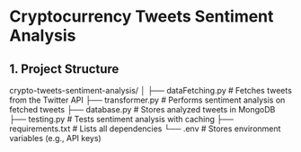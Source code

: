 # Cryptocurrency Tweets Sentiment Analysis

## 1. Project Structure
crypto-tweets-sentiment-analysis/
│
├── dataFetching.py       # Fetches tweets from the Twitter API
├── transformer.py        # Performs sentiment analysis on fetched tweets
├── database.py           # Stores analyzed tweets in MongoDB
├── testing.py            # Tests sentiment analysis with caching
├── requirements.txt      # Lists all dependencies
└── .env                  # Stores environment variables (e.g., API keys)

